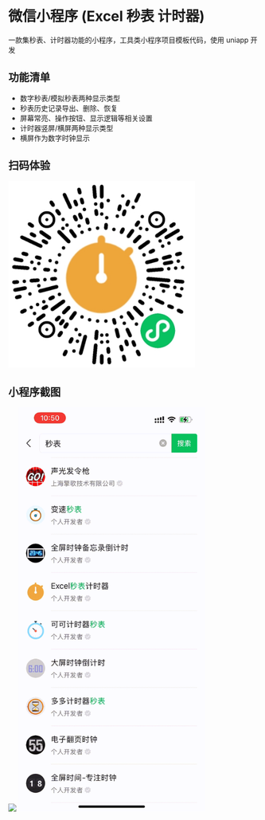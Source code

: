# 微信小程序 (Excel 秒表 计时器)
一款集秒表、计时器功能的小程序，工具类小程序项目模板代码，使用 uniapp 开发

## 功能清单
- 数字秒表/模拟秒表两种显示类型
- 秒表历史记录导出、删除、恢复
- 屏幕常亮、操作按钮、显示逻辑等相关设置
- 计时器竖屏/横屏两种显示类型
- 横屏作为数字时钟显示

## 扫码体验
<img src="./misc/qrcode.png" width="375" style="aspect-ratio: 1" />

## 小程序截图
<p>
    <img src="./misc/sr01.gif" width="375" />
    <img src="./misc/sr02.gif" width="375" />
</p>

